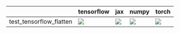 |                         | tensorflow                                                                                                                                                                         | jax                                                                                                                                                                                | numpy                                                                                                                                                                              | torch                                                                                                                                                                              |
|:------------------------|:-----------------------------------------------------------------------------------------------------------------------------------------------------------------------------------|:-----------------------------------------------------------------------------------------------------------------------------------------------------------------------------------|:-----------------------------------------------------------------------------------------------------------------------------------------------------------------------------------|:-----------------------------------------------------------------------------------------------------------------------------------------------------------------------------------|
| test_tensorflow_flatten | <a href="https://github.com/unifyai/ivy/actions/runs/3848991777/jobs/6557444348" rel="noopener noreferrer" target="_blank"><img src=https://img.shields.io/badge/-failure-red></a> | <a href="https://github.com/unifyai/ivy/actions/runs/3858313049/jobs/6576691039" rel="noopener noreferrer" target="_blank"><img src=https://img.shields.io/badge/-failure-red></a> | <a href="https://github.com/unifyai/ivy/actions/runs/3852654129/jobs/6564967745" rel="noopener noreferrer" target="_blank"><img src=https://img.shields.io/badge/-failure-red></a> | <a href="https://github.com/unifyai/ivy/actions/runs/3849780256/jobs/6559175848" rel="noopener noreferrer" target="_blank"><img src=https://img.shields.io/badge/-failure-red></a> |
